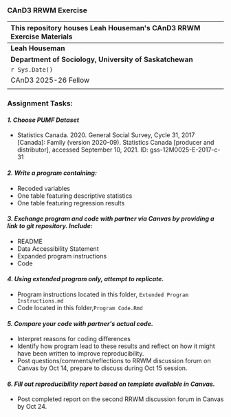 ### CAnD3 RRWM Exercise
| This repository houses Leah Houseman's CAnD3 RRWM Exercise Materials |
| :--- |
| **Leah Houseman** |
| **Department of Sociology, University of Saskatchewan** |
| `r Sys.Date()` |
| CAnD3 2025-26 Fellow |
| |

### **Assignment Tasks:**
#### ***1. Choose PUMF Dataset***
- Statistics Canada. 2020. General Social Survey, Cycle 31, 2017 [Canada]: Family (version 2020-09). Statistics Canada [producer and distributor], accessed September 10, 2021. ID: gss-12M0025-E-2017-c-31
#### ***2. Write a program containing:***
- Recoded variables
- One table featuring descriptive statistics
- One table featuring regression results
#### ***3. Exchange program and code with partner via Canvas by providing a link to git repository. Include:***
- README
- Data Accessibility Statement
- Expanded program instructions
- Code
#### ***4. Using extended program only, attempt to replicate.***
- Program instructions located in this folder, `Extended Program Instructions.md`
- Code located in this folder,`Program Code.Rmd`
#### ***5. Compare your code with partner's actual code.***
- Interpret reasons for coding differences
- Identify how program lead to these results and reflect on how it might have been written to improve reproducibility. 
- Post questions/comments/reflections to RRWM discussion forum on Canvas by Oct 14, prepare to discuss during Oct 15 session.
#### ***6. Fill out reproducibility report based on template available in Canvas.***
- Post completed report on the second RRWM discussion forum in Canvas by Oct 24. 
